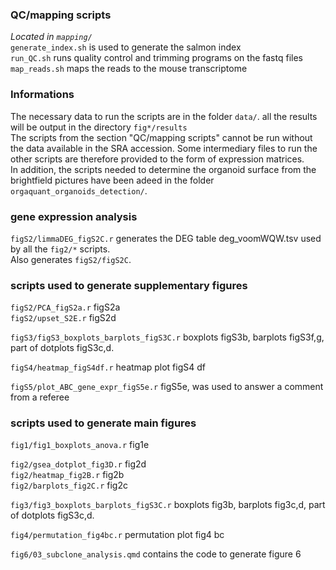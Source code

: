 ### QC/mapping scripts
*Located in `mapping/`*  
`generate_index.sh` is used to generate the salmon index  
`run_QC.sh`  runs quality control and trimming programs on the fastq files  
`map_reads.sh` maps the reads to the mouse transcriptome  

### Informations
The necessary data to run the scripts are in the folder `data/`. all the results will be output in the directory `fig*/results`  
The scripts from the section "QC/mapping scripts" cannot be run without the data available in the SRA accession. Some intermediary files 
to run the other scripts are therefore provided to the form of expression matrices.  
In addition, the scripts needed to determine the organoid surface from the brightfield pictures have been adeed in the folder 
`orgaquant_organoids_detection/`.  


### gene expression analysis
`figS2/limmaDEG_figS2C.r` generates the DEG table deg_voomWQW.tsv used by all the `fig2/*` scripts.  
Also generates `figS2/figS2C`.  

### scripts used to generate supplementary figures
`figS2/PCA_figS2a.r` figS2a  
`figS2/upset_S2E.r` figS2d  

`figS3/figS3_boxplots_barplots_figS3C.r` boxplots figS3b, barplots figS3f,g, part of dotplots figS3c,d.  

`figS4/heatmap_figS4df.r` heatmap plot figS4 df

`figS5/plot_ABC_gene_expr_figS5e.r` figS5e, was used to answer a comment from a referee  

### scripts used to generate main figures
`fig1/fig1_boxplots_anova.r` fig1e  

`fig2/gsea_dotplot_fig3D.r` fig2d  
`fig2/heatmap_fig2B.r` fig2b  
`fig2/barplots_fig2C.r` fig2c  

`fig3/fig3_boxplots_barplots_figS3C.r` boxplots fig3b, barplots fig3c,d, part of dotplots figS3c,d.  

`fig4/permutation_fig4bc.r` permutation plot fig4 bc  

`fig6/03_subclone_analysis.qmd` contains the code to generate figure 6  
